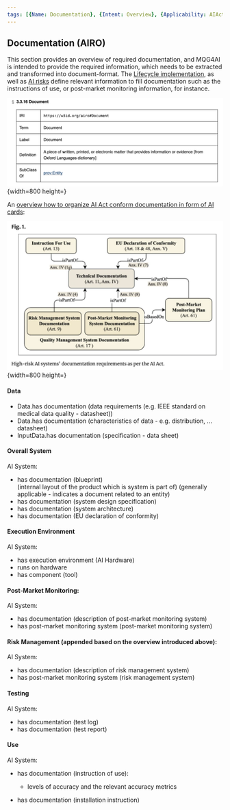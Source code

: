 ```yaml
---
tags: [{Name: Documentation}, {Intent: Overview}, {Applicability: AIAct}, {Usage Example: default_highrisk}]
---
```


## Documentation (AIRO)

This section provides an overview of required documentation, and MQG4AI is intended to provide the required information, which needs to be extracted and transformed into document-format.
The [Lifecycle implementation](../../2_Lifecycle/AI_Lifecycle.md), as well as [AI risks](../../3_RiskManagement/AI_Risks/) define relevant information to fill documentation such as the instructions of use, or post-market monitoring information, for instance.

![](../../../../imgs/Document.png){width=800 height=}

An [overview how to organize AI Act conform documentation in form of AI cards](https://link.springer.com/chapter/10.1007/978-3-031-68024-3_3):

![](../../../../imgs/AI%20System/Documentation.png){width=800 height=}

#### Data

- Data.has documentation (data requirements (e.g. IEEE standard on medical data quality - datasheet))
- Data.has documentation (characteristics of data - e.g. distribution, ... datasheet)
- InputData.has documentation (specification - data sheet)

#### Overall System

AI System:

- has documentation (blueprint) \
  (internal layout of the product which is system is part of) (generally applicable - indicates a document related to an entity)
- has documentation (system design specification)
- has documentation (system architecture)
- has documentation (EU declaration of conformity)

#### Execution Environment

AI System:

- has execution environment (AI Hardware)
- runs on hardware
- has component (tool)


#### Post-Market Monitoring:

AI System:

- has documentation (description of post-market monitoring system)
- has post-market monitoring system (post-market monitoring system)

#### Risk Management (appended based on the overview introduced above):

AI System:

- has documentation (description of risk management system)
- has post-market monitoring system (risk management system)

#### Testing

AI System:

- has documentation (test log)
- has documentation (test report)

#### Use

AI System:

- has documentation (instruction of use):
  - levels of accuracy and the relevant accuracy metrics
  
- has documentation (installation instruction)

